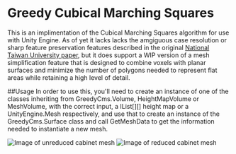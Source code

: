 # Greedy Cubical Marching Squares
This is an implimentation of the Cubical Marching Squares algorithm for use with Unity Engine. As of yet it lacks lacks the amgiguous case resolution or sharp feature preservation features described in the original [National Taiwan University paper](https://graphics.cmlab.csie.ntu.edu.tw/CMS/), but it does support a WIP version of a mesh simplification feature that is designed to combine voxels with planar surfaces and minimize the number of polygons needed to represent flat areas while retaining a high level of detail.


##Usage
In order to use this, you'll need to create an instance of one of the classes inheriting from GreedyCms.Volume, HeightMapVolume or MeshVolume, with the correct input, a IList<float>[][] height map or a UnityEngine.Mesh respectively, and use that to create an instance of the GreedyCms.Surface class and call GetMeshData to get the information needed to instantiate a new mesh.


![Image of unreduced cabinet mesh](https://i.imgur.com/OrYfzpG.jpg)
![Image of reduced cabinet mesh](https://i.imgur.com/EjaXfVo.jpg)
